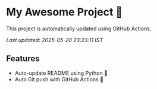 # My Awesome Project 🚀

This project is automatically updated using GitHub Actions.

_Last updated: 2025-05-20 23:23:11 IST_

## Features
- Auto-update README using Python 🐍
- Auto Git push with GitHub Actions 🤖
